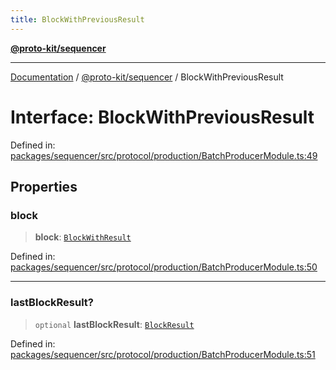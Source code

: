 ```yaml
---
title: BlockWithPreviousResult
---
```


[**@proto-kit/sequencer**](../README.md)

***

[Documentation](../../../README.md) / [@proto-kit/sequencer](../README.md) / BlockWithPreviousResult

# Interface: BlockWithPreviousResult

Defined in: [packages/sequencer/src/protocol/production/BatchProducerModule.ts:49](https://github.com/proto-kit/framework/blob/4d6b3b6da51b3edee0fbf25ce72c1f59ec61e891/packages/sequencer/src/protocol/production/BatchProducerModule.ts#L49)

## Properties

### block

> **block**: [`BlockWithResult`](BlockWithResult.md)

Defined in: [packages/sequencer/src/protocol/production/BatchProducerModule.ts:50](https://github.com/proto-kit/framework/blob/4d6b3b6da51b3edee0fbf25ce72c1f59ec61e891/packages/sequencer/src/protocol/production/BatchProducerModule.ts#L50)

***

### lastBlockResult?

> `optional` **lastBlockResult**: [`BlockResult`](BlockResult.md)

Defined in: [packages/sequencer/src/protocol/production/BatchProducerModule.ts:51](https://github.com/proto-kit/framework/blob/4d6b3b6da51b3edee0fbf25ce72c1f59ec61e891/packages/sequencer/src/protocol/production/BatchProducerModule.ts#L51)
